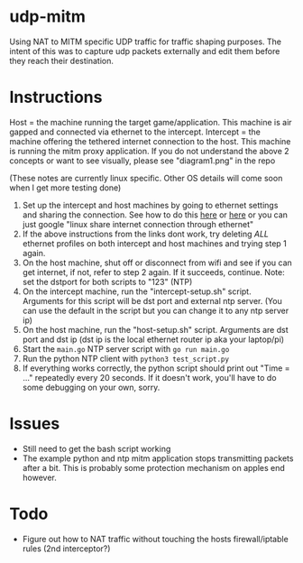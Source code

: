 # udp-mitm
Using NAT to MITM specific UDP traffic for traffic shaping purposes. The intent of this was to capture udp packets externally and edit them before they reach their destination.

# Instructions
Host = the machine running the target game/application. This machine is air gapped and connected via ethernet to the intercept.
Intercept = the machine offering the tethered internet connection to the host. This machine is running the mitm proxy application.
If you do not understand the above 2 concepts or want to see visually, please see "diagram1.png" in the repo

(These notes are currently linux specific. Other OS details will come soon when I get more testing done)
1. Set up the intercept and host machines by going to ethernet settings and sharing the connection. See how to do this [here](https://askubuntu.com/questions/359856/share-wireless-internet-connection-through-ethernet) or [here](https://askubuntu.com/questions/22835/how-to-network-two-ubuntu-computers-using-ethernet-without-a-router) or you can just google "linux share internet connection through ethernet"
2. If the above instructions from the links dont work, try deleting *ALL* ethernet profiles on both intercept and host machines and trying step 1 again.
3. On the host machine, shut off or disconnect from wifi and see if you can get internet, if not, refer to step 2 again. If it succeeds, continue.
Note: set the dstport for both scripts to "123" (NTP)
4. On the intercept machine, run the "intercept-setup.sh" script. Arguments for this script will be dst port and external ntp server. (You can use the default in the script but you can change it to any ntp server ip)
5. On the host machine, run the "host-setup.sh" script. Arguments are dst port and dst ip (dst ip is the local ethernet router ip aka your laptop/pi)
6. Start the ``main.go`` NTP server script with ``go run main.go``
7. Run the python NTP client with ``python3 test_script.py``
8. If everything works correctly, the python script should print out "Time = ..." repeatedly every 20 seconds. If it doesn't work, you'll have to do some debugging on your own, sorry.


# Issues
- Still need to get the bash script working
- The example python and ntp mitm application stops transmitting packets after a bit. This is probably some protection mechanism on apples end however.

# Todo
- Figure out how to NAT traffic without touching the hosts firewall/iptable rules (2nd interceptor?)
